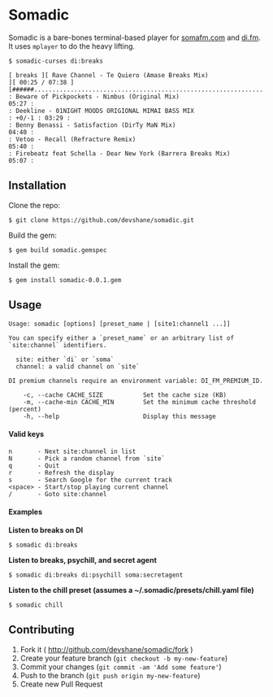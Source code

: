 # Somadic

Somadic is a bare-bones terminal-based player for [somafm.com](http://somafm.com) and [di.fm](http://di.fm). 
It uses `mplayer` to do the heavy lifting.

```
$ somadic-curses di:breaks

[ breaks ][ Rave Channel - Te Quiero (Amase Breaks Mix)                 ][ 00:25 / 07:38 ]
[######..................................................................................]
: Beware of Pickpockets - Nimbus (Original Mix)                                    05:27 :
: Deekline - 01NIGHT MOODS ORIGIONAL MIMAI BASS MIX                      : +0/-1 : 03:29 :
: Benny Benassi - Satisfaction (DirTy MaN Mix)                                     04:40 :
: Vetoo - Recall (Refracture Remix)                                                05:40 :
: Firebeatz feat Schella - Dear New York (Barrera Breaks Mix)                      05:07 :
```

## Installation

Clone the repo:

    $ git clone https://github.com/devshane/somadic.git

Build the gem:

    $ gem build somadic.gemspec

Install the gem:

    $ gem install somadic-0.0.1.gem

## Usage

```
Usage: somadic [options] [preset_name | [site1:channel1 ...]]

You can specify either a `preset_name` or an arbitrary list of `site:channel` identifiers.

  site: either `di` or `soma`
  channel: a valid channel on `site`

DI premium channels require an environment variable: DI_FM_PREMIUM_ID.

    -c, --cache CACHE_SIZE           Set the cache size (KB)
    -m, --cache-min CACHE_MIN        Set the minimum cache threshold (percent)
    -h, --help                       Display this message
```

#### Valid keys

```
n       - Next site:channel in list
N       - Pick a random channel from `site`
q       - Quit
r       - Refresh the display
s       - Search Google for the current track
<space> - Start/stop playing current channel
/       - Goto site:channel
```

#### Examples

**Listen to breaks on DI**
```
$ somadic di:breaks
```

**Listen to breaks, psychill, and secret agent**
```
$ somadic di:breaks di:psychill soma:secretagent
```

**Listen to the chill preset (assumes a ~/.somadic/presets/chill.yaml file)**
```
$ somadic chill
```

## Contributing

1. Fork it ( http://github.com/devshane/somadic/fork )
2. Create your feature branch (`git checkout -b my-new-feature`)
3. Commit your changes (`git commit -am 'Add some feature'`)
4. Push to the branch (`git push origin my-new-feature`)
5. Create new Pull Request
